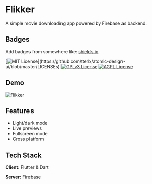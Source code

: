 
# Flikker

A simple movie downloading app powered by Firebase as backend. 


## Badges

Add badges from somewhere like: [shields.io](https://shields.io/)

[![MIT License](https://img.shields.io/apm/l/atomic-design-ui.svg?)](https://github.com/tterb/atomic-design-ui/blob/master/LICENSEs)
[![GPLv3 License](https://img.shields.io/badge/License-GPL%20v3-yellow.svg)](https://opensource.org/licenses/)
[![AGPL License](https://img.shields.io/badge/license-AGPL-blue.svg)](http://www.gnu.org/licenses/agpl-3.0)


## Demo

![Flikker](https://github.com/Nix-Naman/Flikker/blob/master/Flikker.gif)


## Features

- Light/dark mode
- Live previews
- Fullscreen mode
- Cross platform


## Tech Stack

**Client:** Flutter & Dart

**Server:** Firebase

